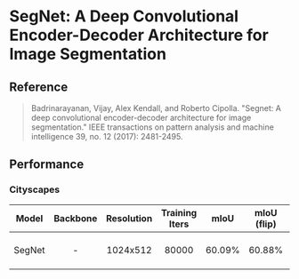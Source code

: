 # SegNet: A Deep Convolutional Encoder-Decoder Architecture for Image Segmentation

## Reference
> Badrinarayanan, Vijay, Alex Kendall, and Roberto Cipolla. "Segnet: A deep convolutional encoder-decoder architecture for image segmentation." IEEE transactions on pattern analysis and machine intelligence 39, no. 12 (2017): 2481-2495.

## Performance

### Cityscapes

| Model | Backbone | Resolution | Training Iters | mIoU | mIoU (flip) | mIoU (ms+flip) | Links |
|:-:|:-:|:-:|:-:|:-:|:-:|:-:|:-:|
|SegNet|-|1024x512|80000|60.09%|60.88%|61.97%|[model](https://bj.bcebos.com/paddleseg/dygraph/cityscapes/segnet_cityscapes_1024x512_80k/model.pdparams) \| [log](https://bj.bcebos.com/paddleseg/dygraph/cityscapes/segnet_cityscapes_1024×512_80k/train.log) \| [vdl](https://paddlepaddle.org.cn/paddle/visualdl/service/app?id=cb3abc86f6a3ebcd2d3033a68b23162d)
